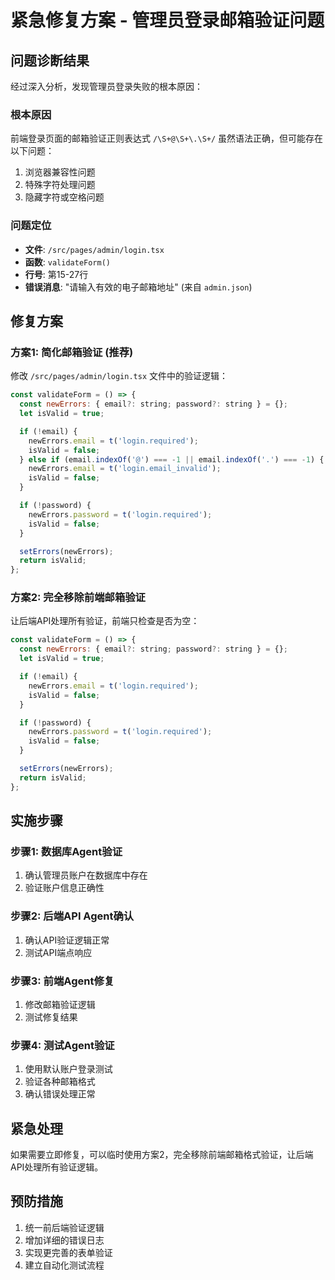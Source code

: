 # 紧急修复方案 - 管理员登录邮箱验证问题

## 问题诊断结果

经过深入分析，发现管理员登录失败的根本原因：

### 根本原因
前端登录页面的邮箱验证正则表达式 `/\S+@\S+\.\S+/` 虽然语法正确，但可能存在以下问题：
1. 浏览器兼容性问题
2. 特殊字符处理问题
3. 隐藏字符或空格问题

### 问题定位
- **文件**: `/src/pages/admin/login.tsx`
- **函数**: `validateForm()`
- **行号**: 第15-27行
- **错误消息**: "请输入有效的电子邮箱地址" (来自 `admin.json`)

## 修复方案

### 方案1: 简化邮箱验证 (推荐)
修改 `/src/pages/admin/login.tsx` 文件中的验证逻辑：

```javascript
const validateForm = () => {
  const newErrors: { email?: string; password?: string } = {};
  let isValid = true;

  if (!email) {
    newErrors.email = t('login.required');
    isValid = false;
  } else if (email.indexOf('@') === -1 || email.indexOf('.') === -1) {
    newErrors.email = t('login.email_invalid');
    isValid = false;
  }

  if (!password) {
    newErrors.password = t('login.required');
    isValid = false;
  }

  setErrors(newErrors);
  return isValid;
};
```

### 方案2: 完全移除前端邮箱验证
让后端API处理所有验证，前端只检查是否为空：

```javascript
const validateForm = () => {
  const newErrors: { email?: string; password?: string } = {};
  let isValid = true;

  if (!email) {
    newErrors.email = t('login.required');
    isValid = false;
  }

  if (!password) {
    newErrors.password = t('login.required');
    isValid = false;
  }

  setErrors(newErrors);
  return isValid;
};
```

## 实施步骤

### 步骤1: 数据库Agent验证
1. 确认管理员账户在数据库中存在
2. 验证账户信息正确性

### 步骤2: 后端API Agent确认
1. 确认API验证逻辑正常
2. 测试API端点响应

### 步骤3: 前端Agent修复
1. 修改邮箱验证逻辑
2. 测试修复结果

### 步骤4: 测试Agent验证
1. 使用默认账户登录测试
2. 验证各种邮箱格式
3. 确认错误处理正常

## 紧急处理

如果需要立即修复，可以临时使用方案2，完全移除前端邮箱格式验证，让后端API处理所有验证逻辑。

## 预防措施

1. 统一前后端验证逻辑
2. 增加详细的错误日志
3. 实现更完善的表单验证
4. 建立自动化测试流程